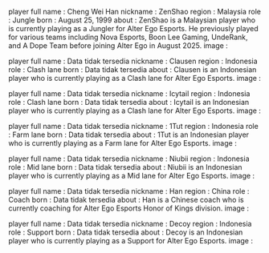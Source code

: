 player full name : Cheng Wei Han
nickname : ZenShao
region : Malaysia
role : Jungle
born : August 25, 1999
about : ZenShao is a Malaysian player who is currently playing as a Jungler for Alter Ego Esports. He previously played for various teams including Nova Esports, Boon Lee Gaming, UndeRank, and A Dope Team before joining Alter Ego in August 2025.
image :

player full name : Data tidak tersedia
nickname : Clausen
region : Indonesia
role : Clash lane
born : Data tidak tersedia
about : Clausen is an Indonesian player who is currently playing as a Clash lane for Alter Ego Esports.
image :

player full name : Data tidak tersedia
nickname : Icytail
region : Indonesia
role : Clash lane
born : Data tidak tersedia
about : Icytail is an Indonesian player who is currently playing as a Clash lane for Alter Ego Esports.
image :

player full name : Data tidak tersedia
nickname : 1Tut
region : Indonesia
role : Farm lane
born : Data tidak tersedia
about : 1Tut is an Indonesian player who is currently playing as a Farm lane for Alter Ego Esports.
image :

player full name : Data tidak tersedia
nickname : Niubii
region : Indonesia
role : Mid lane
born : Data tidak tersedia
about : Niubii is an Indonesian player who is currently playing as a Mid lane for Alter Ego Esports.
image :

player full name : Data tidak tersedia
nickname : Han
region : China
role : Coach
born : Data tidak tersedia
about : Han is a Chinese coach who is currently coaching for Alter Ego Esports Honor of Kings division.
image :

player full name : Data tidak tersedia
nickname : Decoy
region : Indonesia
role : Support
born : Data tidak tersedia
about : Decoy is an Indonesian player who is currently playing as a Support for Alter Ego Esports.
image :